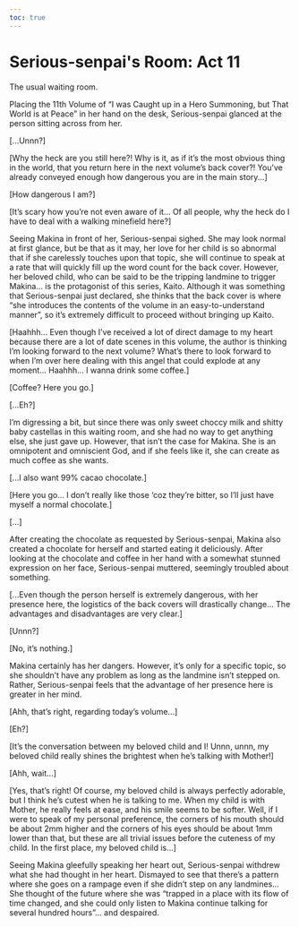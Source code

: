 ```yaml
---
toc: true
---
```


# Serious-senpai's Room: Act 11

The usual waiting room.

Placing the 11th Volume of “I was Caught up in a Hero Summoning, but That World
is at Peace” in her hand on the desk, Serious-senpai glanced at the person
sitting across from her.

[...Unnn?]

[Why the heck are you still here?! Why is it, as if it’s the most obvious thing
in the world, that you return here in the next volume’s back cover?! You’ve
already conveyed enough how dangerous you are in the main story...]

[How dangerous I am?]

[It’s scary how you’re not even aware of it... Of all people, why the heck do I
have to deal with a walking minefield here?]

Seeing Makina in front of her, Serious-senpai sighed. She may look normal at
first glance, but be that as it may, her love for her child is so abnormal that
if she carelessly touches upon that topic, she will continue to speak at a rate
that will quickly fill up the word count for the back cover. However, her
beloved child, who can be said to be the tripping landmine to trigger Makina...
is the protagonist of this series, Kaito. Although it was something that
Serious-senpai just declared, she thinks that the back cover is where “she
introduces the contents of the volume in an easy-to-understand manner”, so it’s
extremely difficult to proceed without bringing up Kaito.

[Haahhh... Even though I’ve received a lot of direct damage to my heart because
there are a lot of date scenes in this volume, the author is thinking I’m
looking forward to the next volume? What’s there to look forward to when I’m
over here dealing with this angel that could explode at any moment... Haahhh...
I wanna drink some coffee.]

[Coffee? Here you go.]

[...Eh?]

I’m digressing a bit, but since there was only sweet choccy milk and shitty baby
castellas in this waiting room, and she had no way to get anything else, she
just gave up. However, that isn’t the case for Makina. She is an omnipotent and
omniscient God, and if she feels like it, she can create as much coffee as she
wants.

[...I also want 99% cacao chocolate.]

[Here you go... I don’t really like those ‘coz they’re bitter, so I’ll just have
myself a normal chocolate.]

[...]

After creating the chocolate as requested by Serious-senpai, Makina also created
a chocolate for herself and started eating it deliciously. After looking at the
chocolate and coffee in her hand with a somewhat stunned expression on her face,
Serious-senpai muttered, seemingly troubled about something.

[...Even though the person herself is extremely dangerous, with her presence
here, the logistics of the back covers will drastically change... The advantages
and disadvantages are very clear.]

[Unnn?]

[No, it’s nothing.]

Makina certainly has her dangers. However, it’s only for a specific topic, so
she shouldn’t have any problem as long as the landmine isn’t stepped on. Rather,
Serious-senpai feels that the advantage of her presence here is greater in her
mind.

[Ahh, that’s right, regarding today’s volume...]

[Eh?]

[It’s the conversation between my beloved child and I! Unnn, unnn, my beloved
child really shines the brightest when he’s talking with Mother!]

[Ahh, wait...]

[Yes, that’s right! Of course, my beloved child is always perfectly adorable,
but I think he’s cutest when he is talking to me. When my child is with Mother,
he really feels at ease, and his smile seems to be softer. Well, if I were to
speak of my personal preference, the corners of his mouth should be about 2mm
higher and the corners of his eyes should be about 1mm lower than that, but
these are all trivial issues before the cuteness of my child. In the first
place, my beloved child is...]

Seeing Makina gleefully speaking her heart out, Serious-senpai withdrew what she
had thought in her heart. Dismayed to see that there’s a pattern where she goes
on a rampage even if she didn’t step on any landmines... She thought of the
future where she was “trapped in a place with its flow of time changed, and she
could only listen to Makina continue talking for several hundred hours”... and
despaired.
